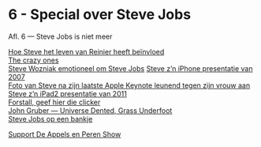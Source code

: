 # 6 - Special over Steve Jobs

<p>Afl. 6 — Steve Jobs is niet meer</p>

<p><a href="http://sinds82.nl/2011/10/06/steve-jobs-1955-2011/" target="_blank">Hoe Steve het leven van Reinier heeft beïnvloed</a><br />
<a href="http://www.loopinsight.com/2011/10/06/steve-jobs-narrates-the-crazy-ones/" target="_blank">The crazy ones</a><br />
<a href="http://www.washingtonpost.com/national/wozniak-remembers-steve-jobs/2011/10/06/gIQAAINvPL_video.html" target="_blank">Steve Wozniak emotioneel om Steve Jobs</a> <a href="http://www.splatf.com/2011/10/steve-jobs-iphone/" target="_blank">Steve z’n iPhone presentatie van 2007</a><br />
<a href="http://www.edibleapple.com/2011/06/07/heartwarming-photo-of-steve-jobs-with-his-wife-from-wwdc/" target="_blank">Foto van Steve na zijn laatste Apple Keynote leunend tegen zijn vrouw aan</a><br />
<a href="http://www.youtube.com/watch?v=TGxEQhdi1AQ" target="_blank">Steve z’n iPad2 presentatie van 2011</a><br />
<a href="http://www.splatf.com/2011/10/passing-the-torch/" target="_blank">Forstall, geef hier die clicker</a><br />
<a href="http://daringfireball.net/2011/10/universe_dented_grass_underfoot" target="_blank">John Gruber — Universe Dented, Grass Underfoot</a><br />
<a href="http://www.katsanes.com/portraits/main/6084867" target="_blank">Steve Jobs op een bankje</a></p><p><a href="https://www.patreon.com/appelsenperenshow" rel="payment">Support De Appels en Peren Show</a></p>